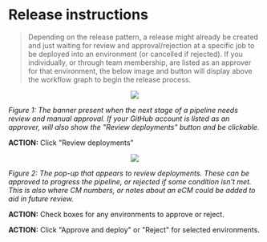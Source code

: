 # Release instructions
> Depending on the release pattern, a release might already be created and just waiting for review and approval/rejection at a specific job to be deployed into an environment (or cancelled if rejected). If you individually, or through team membership, are listed as an approver for that environment, the below image and button will display above the workflow graph to begin the release process.

<p align="center">
<kbd>
<img src="https://github.com/frontier-devops/fuel-homepage/blob/main/.github/documentation/images/media/image_approvals1.png?raw=true">
</kbd></p>

*Figure 1: The banner present when the next stage of a pipeline needs review and manual approval. If your GitHub account is listed as an approver, will also show the "Review deployments" button and be clickable.*

**ACTION:** Click "Review deployments"

<p align="center">
<kbd>
<img src="https://github.com/frontier-devops/fuel-homepage/blob/main/.github/documentation/images/media/image_approvals2.png?raw=true">
</kbd></p>

*Figure 2: The pop-up that appears to review deployments. These can be approved to progress the pipeline, or rejected if some condition isn't met. This is also where CM numbers, or notes about an eCM could be added to aid in future review.*

**ACTION:** Check boxes for any environments to approve or reject.

**ACTION:** Click "Approve and deploy" or "Reject" for selected environments.
